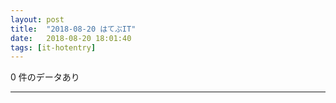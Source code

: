 ```yaml
---
layout: post
title:  "2018-08-20 はてぶIT"
date:   2018-08-20 18:01:40
tags: [it-hotentry]
---
```

0 件のデータあり

<hr>
